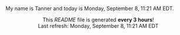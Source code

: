 My name is Tanner and today is Monday, September 8, 11:21 AM EDT.

<p align="center">This <i>README</i> file is generated <b>every 3 hours</b>!</br>Last refresh: Monday, September 8, 11:21 AM EDT<br /></p>
